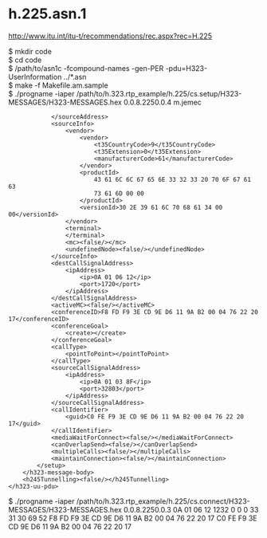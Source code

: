 # h.225.asn.1

http://www.itu.int/itu-t/recommendations/rec.aspx?rec=H.225

$ mkdir code  
$ cd code  
$ /path/to/asn1c -fcompound-names -gen-PER -pdu=H323-UserInformation ../*.asn  
$ make -f Makefile.am.sample  
$ ./progname -iaper /path/to/h.323.rtp_example/h.225/cs.setup/H323-MESSAGES/H323-MESSAGES.hex
<H323-UserInformation>
    <h323-uu-pdu>
        <h323-message-body>
            <setup>
                <protocolIdentifier>0.0.8.2250.0.4</protocolIdentifier>
                <sourceAddress>
                        <h323-ID>m.jemec</h323-ID>
                    
                </sourceAddress>
                <sourceInfo>
                    <vendor>
                        <vendor>
                            <t35CountryCode>9</t35CountryCode>
                            <t35Extension>0</t35Extension>
                            <manufacturerCode>61</manufacturerCode>
                        </vendor>
                        <productId>
                            43 61 6C 6C 67 65 6E 33 32 33 20 70 6F 67 61 63 
                            73 61 6D 00 00
                        </productId>
                        <versionId>30 2E 39 61 6C 70 68 61 34 00 00</versionId>
                    </vendor>
                    <terminal>
                    </terminal>
                    <mc><false/></mc>
                    <undefinedNode><false/></undefinedNode>
                </sourceInfo>
                <destCallSignalAddress>
                    <ipAddress>
                        <ip>0A 01 06 12</ip>
                        <port>1720</port>
                    </ipAddress>
                </destCallSignalAddress>
                <activeMC><false/></activeMC>
                <conferenceID>F8 FD F9 3E CD 9E D6 11 9A B2 00 04 76 22 20 17</conferenceID>
                <conferenceGoal>
                    <create></create>
                </conferenceGoal>
                <callType>
                    <pointToPoint></pointToPoint>
                </callType>
                <sourceCallSignalAddress>
                    <ipAddress>
                        <ip>0A 01 03 8F</ip>
                        <port>32803</port>
                    </ipAddress>
                </sourceCallSignalAddress>
                <callIdentifier>
                    <guid>C0 FE F9 3E CD 9E D6 11 9A B2 00 04 76 22 20 17</guid>
                </callIdentifier>
                <mediaWaitForConnect><false/></mediaWaitForConnect>
                <canOverlapSend><false/></canOverlapSend>
                <multipleCalls><false/></multipleCalls>
                <maintainConnection><false/></maintainConnection>
            </setup>
        </h323-message-body>
        <h245Tunnelling><false/></h245Tunnelling>
    </h323-uu-pdu>
</H323-UserInformation>


$ ./progname -iaper /path/to/h.323.rtp_example/h.225/cs.connect/H323-MESSAGES/H323-MESSAGES.hex 
<H323-UserInformation>
    <h323-uu-pdu>
        <h323-message-body>
            <connect>
                <protocolIdentifier>0.0.8.2250.0.3</protocolIdentifier>
                <h245Address>
                    <ipAddress>
                        <ip>0A 01 06 12</ip>
                        <port>1232</port>
                    </ipAddress>
                </h245Address>
                <destinationInfo>
                    <vendor>
                        <vendor>
                            <t35CountryCode>0</t35CountryCode>
                            <t35Extension>0</t35Extension>
                            <manufacturerCode>0</manufacturerCode>
                        </vendor>
                        <productId>33 31 30 69</productId>
                        <versionId>52</versionId>
                    </vendor>
                    <terminal>
                    </terminal>
                    <mc><false/></mc>
                    <undefinedNode><false/></undefinedNode>
                </destinationInfo>
                <conferenceID>F8 FD F9 3E CD 9E D6 11 9A B2 00 04 76 22 20 17</conferenceID>
                <callIdentifier>
                    <guid>C0 FE F9 3E CD 9E D6 11 9A B2 00 04 76 22 20 17</guid>
                </callIdentifier>
                <multipleCalls><false/></multipleCalls>
                <maintainConnection><false/></maintainConnection>
            </connect>
        </h323-message-body>
        <h245Tunnelling><false/></h245Tunnelling>
    </h323-uu-pdu>
</H323-UserInformation>
